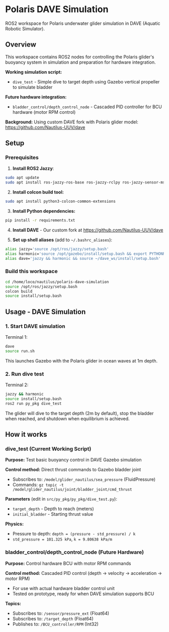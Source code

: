 # Polaris DAVE Simulation

ROS2 workspace for Polaris underwater glider simulation in DAVE (Aquatic Robotic Simulator).

## Overview

This workspace contains ROS2 nodes for controlling the Polaris glider's buoyancy system in simulation and preparation for hardware integration.

**Working simulation script:**
- `dive_test` - Simple dive to target depth using Gazebo vertical propeller to simulate bladder

**Future hardware integration:**
- `bladder_control/depth_control_node` - Cascaded PID controller for BCU hardware (motor RPM control)

**Background:** Using custom DAVE fork with Polaris glider model: https://github.com/Nautilus-UUV/dave

## Setup

### Prerequisites

1. **Install ROS2 Jazzy**:
```bash
sudo apt update
sudo apt install ros-jazzy-ros-base ros-jazzy-rclpy ros-jazzy-sensor-msgs ros-jazzy-geometry-msgs
```

2. **Install colcon build tool:**
```bash
sudo apt install python3-colcon-common-extensions
```

3. **Install Python dependencies:**
```bash
pip install -r requirements.txt
```

4. **Install DAVE** - Our custom fork at https://github.com/Nautilus-UUV/dave

5. **Set up shell aliases** (add to `~/.bashrc_aliases`):
```bash
alias jazzy='source /opt/ros/jazzy/setup.bash'
alias harmonic='source /opt/gazebo/install/setup.bash && export PYTHONPATH=$PYTHONPATH:/opt/gazebo/install/lib/python'
alias dave='jazzy && harmonic && source ~/dave_ws/install/setup.bash'
```

### Build this workspace

```bash
cd /home/loco/nautilus/polaris-dave-simulation
source /opt/ros/jazzy/setup.bash
colcon build
source install/setup.bash
```

## Usage - DAVE Simulation

### 1. Start DAVE simulation

Terminal 1:
```bash
dave
source run.sh
```

This launches Gazebo with the Polaris glider in ocean waves at 1m depth.

### 2. Run dive test

Terminal 2:
```bash
jazzy && harmonic
source install/setup.bash
ros2 run py_pkg dive_test
```

The glider will dive to the target depth (2m by default), stop the bladder when reached, and shutdown when equilibrium is achieved.

## How it works

### dive_test (Current Working Script)

**Purpose:** Test basic buoyancy control in DAVE Gazebo simulation

**Control method:** Direct thrust commands to Gazebo bladder joint
- Subscribes to: `/model/glider_nautilus/sea_pressure` (FluidPressure)
- Commands: `gz topic -t /model/glider_nautilus/joint/bladder_joint/cmd_thrust`

**Parameters** (edit in `src/py_pkg/py_pkg/dive_test.py`):
- `target_depth` - Depth to reach (meters)
- `initial_bladder` - Starting thrust value

**Physics:**
- Pressure to depth: `depth = (pressure - std_pressure) / k`
- `std_pressure = 101.325 kPa`, `k = 9.80638 kPa/m`

### bladder_control/depth_control_node (Future Hardware)

**Purpose:** Control hardware BCU with motor RPM commands

**Control method:** Cascaded PID control (depth → velocity → acceleration → motor RPM)
- For use with actual hardware bladder control unit
- Tested on prototype, ready for when DAVE simulation supports BCU

**Topics:**
- Subscribes to: `/sensor/pressure_ext` (Float64)
- Subscribes to: `/target_depth` (Float64)
- Publishes to: `/BCU_controller/RPM` (Int32)